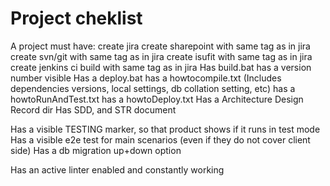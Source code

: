 # Project cheklist

A project must have:
create jira
create sharepoint with same tag as in jira
create svn/git with same tag as in jira
create isufit with same tag as in jira
create jenkins ci build with same tag as in jira
Has build.bat
has a version number visible
Has a deploy.bat
has a howtocompile.txt (Includes dependencies versions, local settings, db collation setting, etc)
has a howtoRunAndTest.txt
has a howtoDeploy.txt
Has a Architecture Design Record dir
Has SDD, and STR document

Has a visible TESTING marker, so that product shows if it runs in test mode
Has a visible e2e test for main scenarios (even if they do not cover client side)
Has a db migration up+down option

Has an active linter enabled and constantly working
